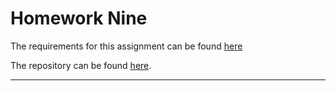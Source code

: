 # Homework Nine

The requirements for this assignment can be found [here](http://www.wou.edu/~morses/classes/cs46x/assignments/HW9_1819.html)

The repository can be found [here](https://github.com/avisuano/CS460/tree/master/HW9/).

---
